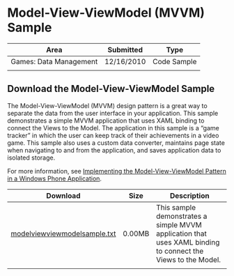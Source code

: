 # Model-View-ViewModel (MVVM) Sample

|Area|Submitted|Type|
|-|-|-|
Games: Data Management|12/16/2010|Code Sample
||||

## Download the Model-View-ViewModel Sample

The Model-View-ViewModel (MVVM) design pattern is a great way to separate the data from the user interface in your application. This sample demonstrates a simple MVVM application that uses XAML binding to connect the Views to the Model. The application in this sample is a “game tracker” in which the user can keep track of their achievements in a video game. This sample also uses a custom data converter, maintains page state when navigating to and from the application, and saves application data to isolated storage.

For more information, see [Implementing the Model-View-ViewModel Pattern in a Windows Phone Application](http://go.microsoft.com/fwlink/?LinkID=207966).

Download | Size | Description
---|---|---|
[modelviewviewmodelsample.txt](https://github.com/simondarksidej/XNAGameStudio/tree/master/Documents/modelviewviewmodelsample.txt?raw=true) | 0.00MB | This sample demonstrates a simple MVVM application that uses XAML binding to connect the Views to the Model.
||||

